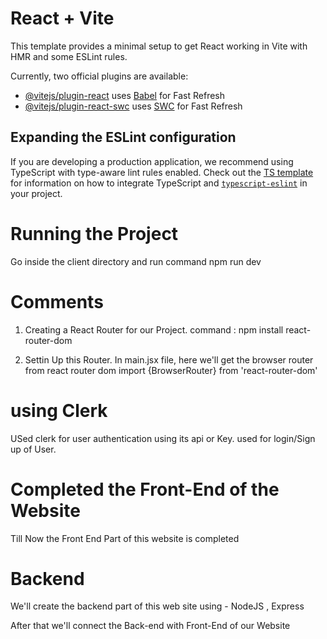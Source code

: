 # React + Vite

This template provides a minimal setup to get React working in Vite with HMR and some ESLint rules.

Currently, two official plugins are available:

- [@vitejs/plugin-react](https://github.com/vitejs/vite-plugin-react/blob/main/packages/plugin-react) uses [Babel](https://babeljs.io/) for Fast Refresh
- [@vitejs/plugin-react-swc](https://github.com/vitejs/vite-plugin-react/blob/main/packages/plugin-react-swc) uses [SWC](https://swc.rs/) for Fast Refresh

## Expanding the ESLint configuration

If you are developing a production application, we recommend using TypeScript with type-aware lint rules enabled. Check out the [TS template](https://github.com/vitejs/vite/tree/main/packages/create-vite/template-react-ts) for information on how to integrate TypeScript and [`typescript-eslint`](https://typescript-eslint.io) in your project.


# Running the Project
Go inside the client directory and run command
npm run dev


# Comments
1. Creating a React Router for our Project.
command : npm install react-router-dom

2. Settin Up this Router.
In main.jsx file, here we'll get the browser router from react router dom
import {BrowserRouter} from 'react-router-dom'


# using Clerk
USed clerk for user authentication using its api or Key.
used for login/Sign up of User.


# Completed the Front-End of the Website

Till Now the Front End Part of this website is completed

# Backend
We'll create the backend part of this web site using - NodeJS , Express

After that we'll connect the Back-end with Front-End of our Website